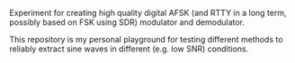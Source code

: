 Experiment for creating high quality digital AFSK (and RTTY in a long term, possibly based on FSK using SDR) modulator and demodulator.

This repository is my personal playground for testing different methods to reliably extract sine waves in different (e.g. low SNR) conditions.
